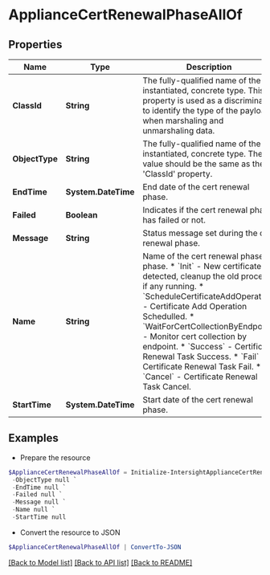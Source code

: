 # ApplianceCertRenewalPhaseAllOf
## Properties

Name | Type | Description | Notes
------------ | ------------- | ------------- | -------------
**ClassId** | **String** | The fully-qualified name of the instantiated, concrete type. This property is used as a discriminator to identify the type of the payload when marshaling and unmarshaling data. | [default to "appliance.CertRenewalPhase"]
**ObjectType** | **String** | The fully-qualified name of the instantiated, concrete type. The value should be the same as the &#39;ClassId&#39; property. | [default to "appliance.CertRenewalPhase"]
**EndTime** | **System.DateTime** | End date of the cert renewal phase. | [optional] [readonly] 
**Failed** | **Boolean** | Indicates if the cert renewal phase has failed or not. | [optional] [readonly] 
**Message** | **String** | Status message set during the cert renewal phase. | [optional] [readonly] 
**Name** | **String** | Name of the cert renewal phase phase. * &#x60;Init&#x60; - New certificate detected, cleanup the old process if any running. * &#x60;ScheduleCertificateAddOperation&#x60; - Certificate Add Operation Schedulled. * &#x60;WaitForCertCollectionByEndpoint&#x60; - Monitor cert collection by endpoint. * &#x60;Success&#x60; - Certificate Renewal Task Success. * &#x60;Fail&#x60; - Certificate Renewal Task Fail. * &#x60;Cancel&#x60; - Certificate Renewal Task Cancel. | [optional] [readonly] [default to "Init"]
**StartTime** | **System.DateTime** | Start date of the cert renewal phase. | [optional] [readonly] 

## Examples

- Prepare the resource
```powershell
$ApplianceCertRenewalPhaseAllOf = Initialize-IntersightApplianceCertRenewalPhaseAllOf  -ClassId null `
 -ObjectType null `
 -EndTime null `
 -Failed null `
 -Message null `
 -Name null `
 -StartTime null
```

- Convert the resource to JSON
```powershell
$ApplianceCertRenewalPhaseAllOf | ConvertTo-JSON
```

[[Back to Model list]](../README.md#documentation-for-models) [[Back to API list]](../README.md#documentation-for-api-endpoints) [[Back to README]](../README.md)

